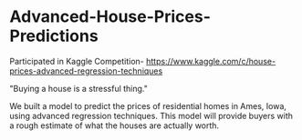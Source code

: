 # Advanced-House-Prices-Predictions

Participated in Kaggle Competition- https://www.kaggle.com/c/house-prices-advanced-regression-techniques

"Buying a house is a stressful thing."

We built a model to predict the prices of residential homes in Ames, Iowa, using advanced regression techniques. This model will provide buyers with a rough estimate of what the houses are actually worth.
